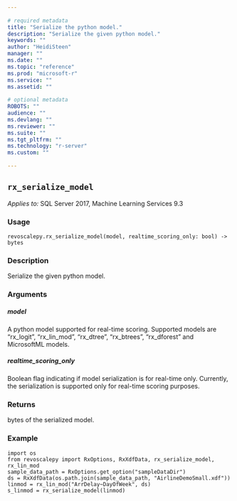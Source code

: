 ```yaml
--- 
 
# required metadata 
title: "Serialize the python model." 
description: "Serialize the given python model." 
keywords: "" 
author: "HeidiSteen" 
manager: "" 
ms.date: "" 
ms.topic: "reference" 
ms.prod: "microsoft-r" 
ms.service: "" 
ms.assetid: "" 
 
# optional metadata 
ROBOTS: "" 
audience: "" 
ms.devlang: "" 
ms.reviewer: "" 
ms.suite: "" 
ms.tgt_pltfrm: "" 
ms.technology: "r-server" 
ms.custom: "" 
 
---
```


## ``rx_serialize_model``


*Applies to:* SQL Server 2017, Machine Learning Services 9.3


### Usage



```
revoscalepy.rx_serialize_model(model, realtime_scoring_only: bool) -> bytes
```




### Description

Serialize the given python model.


### Arguments


##### model

A python model supported for real-time scoring. Supported models
are “rx_logit”, “rx_lin_mod”, “rx_dtree”, “rx_btrees”, “rx_dforest” and MicrosoftML models.


##### realtime_scoring_only

Boolean flag indicating if model serialization is for real-time only. Currently, the
serialization is supported only for real-time scoring purposes.


### Returns

bytes of the serialized model.


### Example



```
import os
from revoscalepy import RxOptions, RxXdfData, rx_serialize_model, rx_lin_mod
sample_data_path = RxOptions.get_option("sampleDataDir")
ds = RxXdfData(os.path.join(sample_data_path, "AirlineDemoSmall.xdf"))
linmod = rx_lin_mod("ArrDelay~DayOfWeek", ds)
s_linmod = rx_serialize_model(linmod)
```

